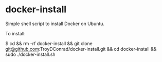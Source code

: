 # docker-install
Simple shell script to install Docker on Ubuntu.

To install:

$ cd && rm -rf docker-install && git clone git@github.com:TroyDConrad/docker-install.git && cd docker-install && sudo ./docker-install.sh
